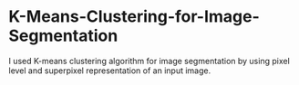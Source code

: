 # K-Means-Clustering-for-Image-Segmentation
I used K-means clustering algorithm for image segmentation by using pixel level and superpixel representation of an input image.
